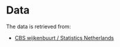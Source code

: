 Data
====

The data is retrieved from:
* [CBS wijkenbuurt / Statistics Netherlands](http://www.cbs.nl/nl-NL/menu/themas/dossiers/nederland-regionaal/publicaties/geografische-data/archief/2011/2011-wijk-en-buurtkaart-2010-art.htm)
